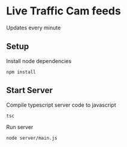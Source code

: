 # Live Traffic Cam feeds

Updates every minute

## Setup

Install node dependencies
```
npm install
```

## Start Server

Compile typescript server code to javascript
```
tsc
```

Run server
```
node server/main.js
```